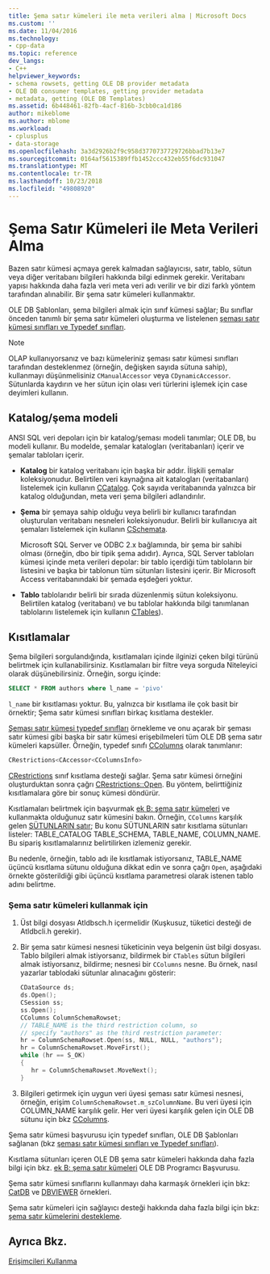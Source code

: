 ```yaml
---
title: Şema satır kümeleri ile meta verileri alma | Microsoft Docs
ms.custom: ''
ms.date: 11/04/2016
ms.technology:
- cpp-data
ms.topic: reference
dev_langs:
- C++
helpviewer_keywords:
- schema rowsets, getting OLE DB provider metadata
- OLE DB consumer templates, getting provider metadata
- metadata, getting (OLE DB Templates)
ms.assetid: 6b448461-82fb-4acf-816b-3cbb0ca1d186
author: mikeblome
ms.author: mblome
ms.workload:
- cplusplus
- data-storage
ms.openlocfilehash: 3a3d2926b2f9c958d3770737729726bbad7b13e7
ms.sourcegitcommit: 0164af5615389ffb1452ccc432eb55f6dc931047
ms.translationtype: MT
ms.contentlocale: tr-TR
ms.lasthandoff: 10/23/2018
ms.locfileid: "49808920"
---
```

# <a name="obtaining-metadata-with-schema-rowsets"></a>Şema Satır Kümeleri ile Meta Verileri Alma

Bazen satır kümesi açmaya gerek kalmadan sağlayıcısı, satır, tablo, sütun veya diğer veritabanı bilgileri hakkında bilgi edinmek gerekir. Veritabanı yapısı hakkında daha fazla veri meta veri adı verilir ve bir dizi farklı yöntem tarafından alınabilir. Bir şema satır kümeleri kullanmaktır.  
  
OLE DB Şablonları, şema bilgileri almak için sınıf kümesi sağlar; Bu sınıflar önceden tanımlı bir şema satır kümeleri oluşturma ve listelenen [şeması satır kümesi sınıfları ve Typedef sınıfları](../../data/oledb/schema-rowset-classes-and-typedef-classes.md).  
  
> [!NOTE]
> OLAP kullanıyorsanız ve bazı kümeleriniz şeması satır kümesi sınıfları tarafından desteklenmez (örneğin, değişken sayıda sütuna sahip), kullanmayı düşünmelisiniz `CManualAccessor` veya `CDynamicAccessor`. Sütunlarda kaydırın ve her sütun için olası veri türlerini işlemek için case deyimleri kullanın.  
  
## <a name="catalogschema-model"></a>Katalog/şema modeli  

ANSI SQL veri depoları için bir katalog/şeması modeli tanımlar; OLE DB, bu modeli kullanır. Bu modelde, şemalar katalogları (veritabanları) içerir ve şemalar tabloları içerir.  
  
- **Katalog** bir katalog veritabanı için başka bir addır. İlişkili şemalar koleksiyonudur. Belirtilen veri kaynağına ait katalogları (veritabanları) listelemek için kullanın [CCatalog](../../data/oledb/ccatalogs-ccataloginfo.md). Çok sayıda veritabanında yalnızca bir katalog olduğundan, meta veri şema bilgileri adlandırılır.  
  
- **Şema** bir şemaya sahip olduğu veya belirli bir kullanıcı tarafından oluşturulan veritabanı nesneleri koleksiyonudur. Belirli bir kullanıcıya ait şemaları listelemek için kullanın [CSchemata](../../data/oledb/cschemata-cschematainfo.md).  
  
     Microsoft SQL Server ve ODBC 2.x bağlamında, bir şema bir sahibi olması (örneğin, dbo bir tipik şema adıdır). Ayrıca, SQL Server tabloları kümesi içinde meta verileri depolar: bir tablo içerdiği tüm tabloların bir listesini ve başka bir tablonun tüm sütunları listesini içerir. Bir Microsoft Access veritabanındaki bir şemada eşdeğeri yoktur.  
  
- **Tablo** tablolarıdır belirli bir sırada düzenlenmiş sütun koleksiyonu. Belirtilen katalog (veritabanı) ve bu tablolar hakkında bilgi tanımlanan tablolarını listelemek için kullanın [CTables](../../data/oledb/ctables-ctableinfo.md)).  
  
## <a name="restrictions"></a>Kısıtlamalar  

Şema bilgileri sorgulandığında, kısıtlamaları içinde ilginizi çeken bilgi türünü belirtmek için kullanabilirsiniz. Kısıtlamaları bir filtre veya sorguda Niteleyici olarak düşünebilirsiniz. Örneğin, sorgu içinde:  
  
```sql  
SELECT * FROM authors where l_name = 'pivo'  
```  
  
`l_name` bir kısıtlaması yoktur. Bu, yalnızca bir kısıtlama ile çok basit bir örnektir; Şema satır kümesi sınıfları birkaç kısıtlama destekler.  
  
[Şeması satır kümesi typedef sınıfları](../../data/oledb/schema-rowset-classes-and-typedef-classes.md) örnekleme ve onu açarak bir şeması satır kümesi gibi başka bir satır kümesi erişebilmeleri tüm OLE DB şema satır kümeleri kapsüller. Örneğin, typedef sınıfı [CColumns](../../data/oledb/ccolumns-ccolumnsinfo.md) olarak tanımlanır:  
  
```cpp  
CRestrictions<CAccessor<CColumnsInfo>  
```  
  
[CRestrictions](../../data/oledb/crestrictions-class.md) sınıf kısıtlama desteği sağlar. Şema satır kümesi örneğini oluşturduktan sonra çağrı [CRestrictions::Open](../../data/oledb/crestrictions-open.md). Bu yöntem, belirttiğiniz kısıtlamalara göre bir sonuç kümesi döndürür.  
  
Kısıtlamaları belirtmek için başvurmak [ek B: şema satır kümeleri](/previous-versions/windows/desktop/ms712921) ve kullanmakta olduğunuz satır kümesini bakın. Örneğin, `CColumns` karşılık gelen [SÜTUNLARIN satır](/previous-versions/windows/desktop/ms723052\(v%3dvs.85\)); Bu konu SÜTUNLARIN satır kısıtlama sütunları listeler: TABLE_CATALOG TABLE_SCHEMA, TABLE_NAME, COLUMN_NAME. Bu sipariş kısıtlamalarınız belirtilirken izlemeniz gerekir.  
  
Bu nedenle, örneğin, tablo adı ile kısıtlamak istiyorsanız, TABLE_NAME üçüncü kısıtlama sütunu olduğuna dikkat edin ve sonra çağrı `Open`, aşağıdaki örnekte gösterildiği gibi üçüncü kısıtlama parametresi olarak istenen tablo adını belirtme.  
  
### <a name="to-use-schema-rowsets"></a>Şema satır kümeleri kullanmak için  
  
1. Üst bilgi dosyası Atldbsch.h içermelidir (Kuşkusuz, tüketici desteği de Atldbcli.h gerekir).  
  
1. Bir şema satır kümesi nesnesi tüketicinin veya belgenin üst bilgi dosyası. Tablo bilgileri almak istiyorsanız, bildirmek bir `CTables` sütun bilgileri almak istiyorsanız, bildirme; nesnesi bir `CColumns` nesne. Bu örnek, nasıl yazarlar tablodaki sütunlar alınacağını gösterir:  
  
    ```cpp  
    CDataSource ds;  
    ds.Open();  
    CSession ss;  
    ss.Open();  
    CColumns ColumnSchemaRowset;  
    // TABLE_NAME is the third restriction column, so  
    // specify "authors" as the third restriction parameter:  
    hr = ColumnSchemaRowset.Open(ss, NULL, NULL, "authors");  
    hr = ColumnSchemaRowset.MoveFirst();  
    while (hr == S_OK)  
    {  
       hr = ColumnSchemaRowset.MoveNext();  
    }  
    ```  
  
1. Bilgileri getirmek için uygun veri üyesi şeması satır kümesi nesnesi, örneğin, erişim `ColumnSchemaRowset.m_szColumnName`. Bu veri üyesi için COLUMN_NAME karşılık gelir. Her veri üyesi karşılık gelen için OLE DB sütunu için bkz [CColumns](../../data/oledb/ccolumns-ccolumnsinfo.md).  
  
Şema satır kümesi başvurusu için typedef sınıfları, OLE DB Şablonları sağlanan (bkz [şeması satır kümesi sınıfları ve Typedef sınıfları](../../data/oledb/schema-rowset-classes-and-typedef-classes.md)).  
  
Kısıtlama sütunları içeren OLE DB şema satır kümeleri hakkında daha fazla bilgi için bkz. [ek B: şema satır kümeleri](/previous-versions/windows/desktop/ms712921) OLE DB Programcı Başvurusu.  
  
Şema satır kümesi sınıflarını kullanmayı daha karmaşık örnekleri için bkz: [CatDB](https://github.com/Microsoft/VCSamples) ve [DBVIEWER](https://github.com/Microsoft/VCSamples) örnekleri.  
  
Şema satır kümeleri için sağlayıcı desteği hakkında daha fazla bilgi için bkz: [şema satır kümelerini destekleme](../../data/oledb/supporting-schema-rowsets.md).  
  
## <a name="see-also"></a>Ayrıca Bkz.  

[Erişimcileri Kullanma](../../data/oledb/using-accessors.md)